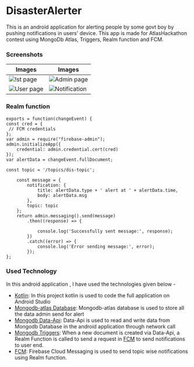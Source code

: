 # DisasterAlerter
This is an android application for alerting people by some govt boy by pushing notifications in users' device. This app is made for AtlasHackathon contest using MongoDb Atlas, Triggers, Realm function and FCM.

### Screenshots
| Images      | Images |
| ----------- | ----------- |
| ![!st page](https://dev-to-uploads.s3.amazonaws.com/uploads/articles/059gk2xkx5oa9iy53xe4.jpg)      | ![Admin page](https://dev-to-uploads.s3.amazonaws.com/uploads/articles/up4cptok7jdiw74f6ram.jpg)       |
| ![User page](https://dev-to-uploads.s3.amazonaws.com/uploads/articles/4k3hyr9u6cwmug3ne839.jpg)   | ![Notification](https://dev-to-uploads.s3.amazonaws.com/uploads/articles/l7lvweco8etaxkt8127b.jpg)        |

### Realm function

```
exports = function(changeEvent) {
const cred = {
 // FCM credentials
};
var admin = require("firebase-admin");
admin.initializeApp({
    credential: admin.credential.cert(cred)
});
var alertData = changeEvent.fullDocument;

const topic = '/topics/dis-topic';

    const message = {
        notification: {
            title: alertData.type + ' alert at ' + alertData.time,
            body: alertData.msg
        },
        topic: topic
    };
    return admin.messaging().send(message)
        .then((response) => {

            console.log('Successfully sent message:', response);
        })
        .catch((error) => {
            console.log('Error sending message:', error);
        });
};
```

### Used Technology
In this android application , I have used the technologies given below - 

- [Kotlin](https://kotlinlang.org):
In this project kotlin is used to code the full application on Android Studio
- [Mongodb-atlas Database](https://www.mongodb.com/atlas/database):
Mongodb-atlas database is used to store all the data admin send for alert
- [Mongodb Data-Api](https://docs.atlas.mongodb.com/api/data-api):
Data-Api is used to read and write data from Mongodb Database in the android application through network call
- [Mongodb Triggers](https://docs.atlas.mongodb.com/triggers):
When a new document is created via Data-Api, a Realm Function is called to send a request in [FCM](https://firebase.google.com/docs/cloud-messaging) to send notifications to user end.
- [FCM](https://firebase.google.com/docs/cloud-messaging):
Firebase Cloud Messaging is used to send topic wise notifications using Realm function.
